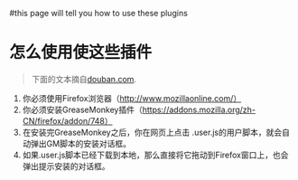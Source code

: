 #this page will tell you how to use these plugins

# 怎么使用使这些插件 #

> 下面的文本摘自[douban.com](http://www.douban.com/group/topic/4086420/).

  1. 你必须使用Firefox浏览器（http://www.mozillaonline.com/）
  1. 你必须安装GreaseMonkey插件（https://addons.mozilla.org/zh-CN/firefox/addon/748）
  1. 在安装完GreaseMonkey之后，你在网页上点击 .user.js的用户脚本，就会自动弹出GM脚本的安装对话框。
  1. 如果.user.js脚本已经下载到本地，那么直接将它拖动到Firefox窗口上，也会弹出提示安装的对话框。